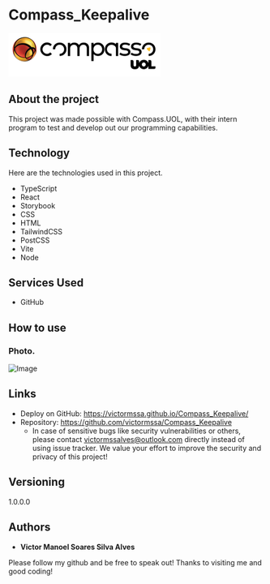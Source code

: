 # Compass_Keepalive
 ![Compass Logo](https://github.com/victormssa/Compass_Keepalive/blob/main/assets/imgs/LogoCompasso%201.svg)


## About the project
This project was made possible with Compass.UOL, with their intern program to test and develop out  our programming capabilities.


## Technology 

Here are the technologies used in this project.

* TypeScript
* React
* Storybook
* CSS
* HTML
* TailwindCSS
* PostCSS
* Vite
* Node

## Services Used

* GitHub

## How to use

### Photo.

![Image](https://github.com/victormssa/)

## Links
  - Deploy on GitHub: https://victormssa.github.io/Compass_Keepalive/
  - Repository: https://github.com/victormssa/Compass_Keepalive
    - In case of sensitive bugs like security vulnerabilities or others, please contact
      victormssalves@outlook.com directly instead of using issue tracker. We value your effort
      to improve the security and privacy of this project!

  ## Versioning

  1.0.0.0


  ## Authors

  * **Victor Manoel Soares Silva Alves** 

  Please follow my github and be free to speak out!
  Thanks to visiting me and good coding!
